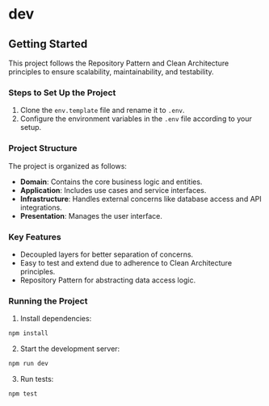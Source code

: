 # dev
## Getting Started

This project follows the Repository Pattern and Clean Architecture principles to ensure scalability, maintainability, and testability.

### Steps to Set Up the Project

1. Clone the `env.template` file and rename it to `.env`.
2. Configure the environment variables in the `.env` file according to your setup.

### Project Structure

The project is organized as follows:

- **Domain**: Contains the core business logic and entities.
- **Application**: Includes use cases and service interfaces.
- **Infrastructure**: Handles external concerns like database access and API integrations.
- **Presentation**: Manages the user interface.

### Key Features

- Decoupled layers for better separation of concerns.
- Easy to test and extend due to adherence to Clean Architecture principles.
- Repository Pattern for abstracting data access logic.

### Running the Project

1. Install dependencies:
  ```bash
  npm install
  ```
2. Start the development server:
  ```bash
  npm run dev
  ```
3. Run tests:
  ```bash
  npm test
  ```